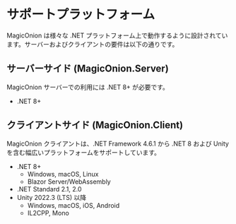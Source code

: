 # サポートプラットフォーム

MagicOnion は様々な .NET プラットフォーム上で動作するように設計されています。サーバーおよびクライアントの要件は以下の通りです。

## サーバーサイド (MagicOnion.Server)

MagicOnion サーバーでの利用には .NET 8+ が必要です。

- .NET 8+

## クライアントサイド (MagicOnion.Client)

MagicOnion クライアントは、.NET Framework 4.6.1 から .NET 8 および Unity を含む幅広いプラットフォームをサポートしています。

- .NET 8+
    - Windows, macOS, Linux
    - Blazor Server/WebAssembly
- .NET Standard 2.1, 2.0
- Unity 2022.3 (LTS) 以降
    - Windows, macOS, iOS, Android
    - IL2CPP, Mono
